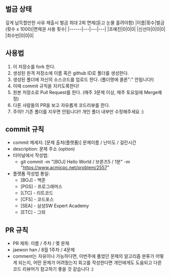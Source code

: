 ## 벌금 상태
깊게 납득할만한 사유 제출시 벌금 최대 2회 면제(듣고 눈물 흘려야함)
|이름|횟수|벌금 (횟수 x 1000)|면제권 사용 횟수|
|------|---|---|---|
|조예진|0|0|0|
|신선아|0|0|0|
|최수빈|0|0|0|

## 사용법

1. 이 저장소를 fork 한다.
2. 생성된 원격 저장소에 이름 혹은 github ID로 폴더를 생성한다.
3. 생성된 폴더에 자신의 소스코드를 업로드 한다. (폴더명에 콜론":" 안됩니다!)
4. 이때 commit 규칙을 지키도록한다!
5. 원본 저장소로 Pull Request를 한다. (매주 3문제 이상, 매주 토요일에 Merge예정)
6. 다른 사람들의 PR을 보고 자유롭게 코드리뷰를 한다.
7. 주의!! 기존 폴더를 지우면 안됩니다!! 개인 폴더 내부만 수정해주세요 :)



## commit 규칙

- commit 메세지: [문제 출처(플랫폼)] 문제이름 / 난이도 / 걸린시간
- description: 문제 주소 (option)
- 터미널에서 작성법:
  - git commit -m "[BOJ] Hello World / 브론즈5 / 1분" -m "https://www.acmicpc.net/problem/2557"
- 플랫폼 작성법 통일:
  - [BOJ] - 백준
  - [PGS] - 프로그래머스
  - [LTC] - 리트코드
  - [CFS] - 코드포스
  - [SEA] - 삼성SW Expert Academy
  - [ETC] - 그외
   
   
## PR 규칙

- PR 제목: 이름 / 주차 / 몇 문제
- jaewon han / 8월 1주차 / 4문제
- comment는 자유이나 가능하다면, 이번주에 풀었던 문제의 알고리즘 분류가 어떻게 되는지, 어떤 문제가 어려웠는지 회고를 작성한다면 개인에게도 도움되고 다른 코드 리뷰어가 참고하기 좋을 것 같습니다 :)
